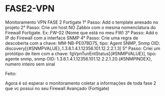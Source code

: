 # FASE2-VPN
Monitoramento VPN FASE 2 Fortigate
1° Passo: Add o template anexado no projeto
2° Passo: Crie um host NO Zabbix com o mesma nomenclatura do Firewall Fortigate. Ex: FW-02 (Nome que está no meu FW)
3° Passo: Add o IP do Firewall com a interface SNMP
4° Passo: Crie uma regra de descoberta com a chave: MM-NB-PE07BD75, tipo: Agent SNMP, Snmp OID: discovery[{#SNMPVALUE},.1.3.6.1.4.1.12356.101.12.2.2.1.3]
5° Passo: Criei um protótipo de item com a chave: fgVpnTunEntStatus[{#SNMPVALUE}], tipo: agente snmp, snmp OID: 1.3.6.1.4.1.12356.101.12.2.2.1.20.{#SNMPINDEX}, numero inteiro sem sinal

Feito:

Agora é só esperar o monitoramento coletar a informações de toda fase 2 que vc possui no seu Firewall Avançado (Fortigate)
